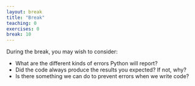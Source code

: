 ```yaml
---
layout: break
title: "Break"
teaching: 0
exercises: 0
break: 10
---
```

During the break, you may wish to consider:
* What are the different kinds of errors Python will report?
* Did the code always produce the results you expected? If not, why?
* Is there something we can do to prevent errors when we write code?
